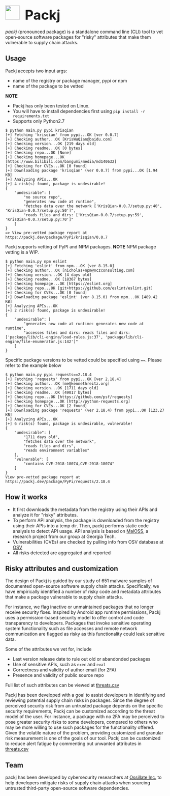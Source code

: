 # <img src="https://www.svgrepo.com/show/255045/box-package.svg" width="45"/>&nbsp;<span style="font-size: 42px"> Packj</span> 

*packj* (pronounced package) is a standalone command line (CLI) tool to vet open-source software packages for "risky" attributes that make them vulnerable to supply chain attacks.

## Usage

Packj accepts two input args:
* name of the registry or package manager, pypi or npm
* name of the package to be vetted

**NOTE** 
- Packj has only been tested on Linux. 
- You will have to install dependencies first using `pip install -r requirements.txt`
- Supports only Python2.7

```
$ python main.py pypi krisqian
[+] Fetching 'krisqian' from pypi...OK [ver 0.0.7]
[+] Checking author...OK [KrisWuQian@baidu.com]
[+] Checking version...OK [219 days old]
[+] Checking readme...OK [0 bytes]
[+] Checking repo...OK [None]
[+] Checking homepage...OK [https://www.bilibili.com/bangumi/media/md140632]
[+] Checking for CVEs...OK [0 found]
[+] Downloading package 'krisqian' (ver 0.0.7) from pypi...OK [1.94 KB]
[+] Analyzing APIs...OK
[+] 4 risk(s) found, package is undesirable!
{
    "undesirable": [
        "no source repo", 
        "generates new code at runtime", 
        "fetches data over the network ['KrisQian-0.0.7/setup.py:40', 'KrisQian-0.0.7/setup.py:50']", 
        "reads files and dirs: ['KrisQian-0.0.7/setup.py:59', 'KrisQian-0.0.7/setup.py:70']"
    ]
}
=> View pre-vetted package report at https://packj.dev/package/PyPi/krisqian/0.0.7
```

Packj supports vetting of PyPI and NPM packages. **NOTE** NPM package vetting is a WIP.

```
$ python main.py npm eslint
[+] Fetching 'eslint' from npm...OK [ver 8.15.0]
[+] Checking author...OK [nicholas+npm@nczconsulting.com]
[+] Checking version...OK [4 days old]
[+] Checking readme...OK [18367 bytes]
[+] Checking homepage...OK [https://eslint.org]
[+] Checking repo...OK [git+https://github.com/eslint/eslint.git]
[+] Checking for CVEs...OK [0 found]
[+] Downloading package 'eslint' (ver 8.15.0) from npm...OK [489.42 KB]
[+] Analyzing APIs...OK
[+] 2 risk(s) found, package is undesirable!
{
    "undesirable": [
        "generates new code at runtime: generates new code at runtime", 
        "accesses files and dirs: reads files and dirs: ['package/lib/cli-engine/load-rules.js:37', 'package/lib/cli-engine/file-enumerator.js:142']"
    ]
}
```

Specific package versions to be vetted could be specified using `==`. Please refer to the example below

```
$ python main.py pypi requests==2.18.4
[+] Fetching 'requests' from pypi...OK [ver 2.18.4]
[+] Checking author...OK [me@kennethreitz.org]
[+] Checking version...OK [1711 days old]
[+] Checking readme...OK [49017 bytes]
[+] Checking repo...OK [https://github.com/psf/requests]
[+] Checking homepage...OK [http://python-requests.org]
[+] Checking for CVEs...OK [2 found]
[+] Downloading package 'requests' (ver 2.18.4) from pypi...OK [123.27 KB]
[+] Analyzing APIs...OK
[+] 6 risk(s) found, package is undesirable, vulnerable!
{
    "undesirable": [
        "1711 days old",
        "fetches data over the network", 
        "reads files and dirs", 
        "reads environment variables"
    ], 
    "vulnerable": [
        "contains CVE-2018-18074,CVE-2018-18074"
    ]
}
View pre-vetted package report at https://packj.dev/package/PyPi/requests/2.18.4
````

## How it works

- It first downloads the metadata from the registry using their APIs and analyze it for "risky" attributes.
- To perform API analysis, the package is downloaded from the registry using their APIs into a temp dir. Then, packj performs static code analysis to detect API usage. API analysis is based on [MalOSS](https://github.com/osssanitizer/maloss), a research project from our group at Georgia Tech.
- Vulnerabilities (CVEs) are checked by pulling info from OSV database at [OSV](https://osv.dev)
- All risks detected are aggregated and reported 


## Risky attributes and customization

The design of Packj is guided by our study of 651 malware samples of documented open-source software supply chain attacks. Specifically, we have empirically identified a number of risky code and metadata attributes that make a package vulnerable to supply chain attacks. 

For instance, we flag inactive or unmaintained packages that no longer receive security fixes. Inspired by Android app runtime permissions, Packj uses a permission-based security model to offer control and code transparency to developers. Packages that invoke sensitive operating system functionality such as file accesses and remote network communication are flagged as risky as this functionality could leak sensitive data.

Some of the attributes we vet for, include

- Last version release date to rule out old or abandonded packages
- Use of sensitive APIs, such as `exec` and `eval`
- Correctness and validity of author email (for 2FA)
- Presence and validity of public source repo

Full list of such attributes can be viewed at [threats.csv](https://github.com/ossillate-inc/packj/blob/main/threats.csv)

Packj has been developed with a goal to assist developers in identifying and reviewing potential supply chain risks in packages. Since the degree of perceived security risk from an untrusted package depends on the specific security requirements, Packj can be customized according to the threat model of the user. For instance, a package with no 2FA may be perceived to pose greater security risks to some developers, compared to others who may be more willing to use such packages for the functionality offered. Given the volatile nature of the problem, providing customized and granular risk measurement is one of the goals of our tool. Packj can be customized to reduce alert fatigue by commenting out unwanted attributes in [threats.csv](https://github.com/ossillate-inc/packj/blob/main/threats.csv)

## Team

packj has been developed by cybersecurity researchers at [Ossillate Inc.](https://ossillate.com/team) to help developers mitigate risks of supply chain attacks when sourcing untrusted third-party open-source software dependencies.
